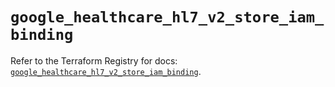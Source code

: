 # `google_healthcare_hl7_v2_store_iam_binding`

Refer to the Terraform Registry for docs: [`google_healthcare_hl7_v2_store_iam_binding`](https://registry.terraform.io/providers/hashicorp/google-beta/6.11.2/docs/resources/google_healthcare_hl7_v2_store_iam_binding).
